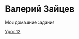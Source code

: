 

# Валерий Зайцев
Мои домашние задания

[Урок 12](ValeriyZaytcev.github.io/lessen_12/ "сайт на Bootstrap")


